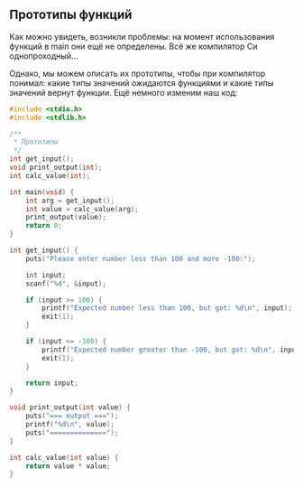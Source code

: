 ## Прототипы функций

Как можно увидеть, возникли проблемы: на момент использования функций в main
они ещё не определены. Всё же компилятор Си однопроходный...

Однако, мы можем описать их прототипы, чтобы
при компилятор понимал: какие типы значений ожидаются функциями
и какие типы значений вернут функции. Ещё немного изменим наш код:

```C
#include <stdio.h>
#include <stdlib.h>

/**
 * Прототипы
 */
int get_input();
void print_output(int);
int calc_value(int);

int main(void) {
    int arg = get_input();
    int value = calc_value(arg);
    print_output(value);
    return 0;
}

int get_input() {
    puts("Please enter number less than 100 and more -100:");

    int input;
    scanf("%d", &input);

    if (input >= 100) {
        printf("Expected number less than 100, but got: %d\n", input);
        exit(1);
    }

    if (input <= -100) {
        printf("Expected number greater than -100, but got: %d\n", input);
        exit(1);
    }

    return input;
}

void print_output(int value) {
    puts("=== output ===");
    printf("%d\n", value);
    puts("==============");
}

int calc_value(int value) {
    return value * value;
}
```
